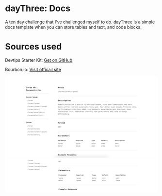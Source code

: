 # dayThree: Docs
A ten day challenge that I've challenged myself to do. dayThree is a simple docs template when you can store tables and text, and code blocks.

# Sources used
Devtips Starter Kit:
[Get on GitHub](https://github.com/DevTips/DevTips-Starter-Kit)

Bourbon.io:
[Visit officail site](http://bourbon.io/)

![screenshots](assets/img/top.png)
![screenshots](assets/img/bots.png)